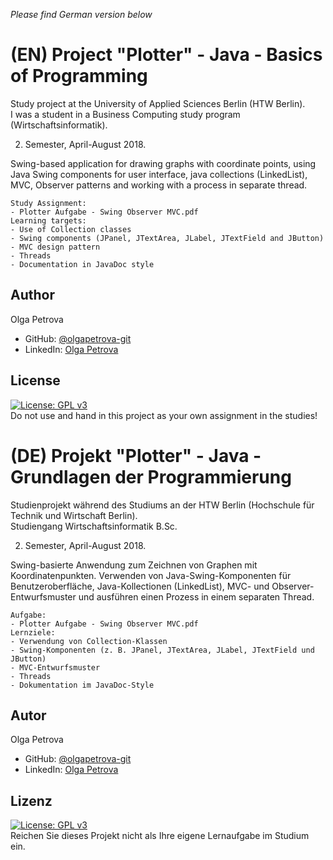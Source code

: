 *Please find German version below*
# (EN) Project "Plotter" - Java - Basics of Programming
Study project at the University of Applied Sciences Berlin (HTW Berlin).   
I was a student in а Business Computing study program (Wirtschaftsinformatik).  

2. Semester, April-August 2018.   

Swing-based application for drawing graphs with coordinate points, using Java Swing components for user interface, java collections (LinkedList), MVC, Observer patterns and working with a process in separate thread.  

 	Study Assignment:    
	- Plotter Aufgabe - Swing Observer MVC.pdf  
	Learning targets:    
	- Use of Collection classes
	- Swing components (JPanel, JTextArea, JLabel, JTextField and JButton)
	- MVC design pattern
	- Threads
	- Documentation in JavaDoc style  
## Author
Olga Petrova
- GitHub: [@olgapetrova-git](https://github.com/olgapetrova-git)
- LinkedIn: [Olga Petrova](https://www.linkedin.com/in/olga-petrova-berlin/)
## License
[![License: GPL v3](https://img.shields.io/badge/License-GPLv3-blue.svg)](https://www.gnu.org/licenses/gpl-3.0)  
Do not use and hand in this project as your own assignment in the studies!
# (DE) Projekt "Plotter"  - Java - Grundlagen der Programmierung	  
Studienprojekt während des Studiums an der HTW Berlin (Hochschule für Technik und Wirtschaft Berlin).    
Studiengang Wirtschaftsinformatik B.Sc.     

2. Semester, April-August 2018.
 
Swing-basierte Anwendung zum Zeichnen von Graphen mit Koordinatenpunkten. Verwenden von Java-Swing-Komponenten für Benutzeroberfläche, Java-Kollectionen (LinkedList), MVC- und Observer-Entwurfsmuster und ausführen einen Prozess in einem separaten Thread.  

	Aufgabe:  
	- Plotter Aufgabe - Swing Observer MVC.pdf  
	Lernziele:    
	- Verwendung von Collection-Klassen
	- Swing-Komponenten (z. B. JPanel, JTextArea, JLabel, JTextField und JButton)
	- MVC-Entwurfsmuster
	- Threads
	- Dokumentation im JavaDoc-Style
## Autor
Olga Petrova
- GitHub: [@olgapetrova-git](https://github.com/olgapetrova-git)
- LinkedIn: [Olga Petrova](https://www.linkedin.com/in/olga-petrova-berlin/)
 ## Lizenz
[![License: GPL v3](https://img.shields.io/badge/License-GPLv3-blue.svg)](https://www.gnu.org/licenses/gpl-3.0)  
Reichen Sie dieses Projekt nicht als Ihre eigene Lernaufgabe im Studium ein. 
